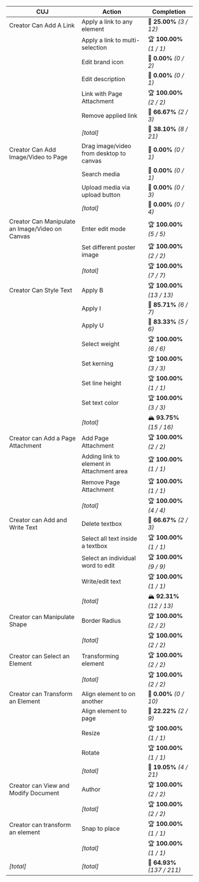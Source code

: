 | **CUJ**                                         | **Action**                                | **Completion**              |
| ----------------------------------------------- | ----------------------------------------- | --------------------------- |
| Creator Can Add A Link                          | Apply a link to any element               | 🚨 **25.00%** *(3 / 12)*    |
|                                                 | Apply a link to multi-selection           | 🏆 **100.00%** *(1 / 1)*    |
|                                                 | Edit brand icon                           | 🚨 **0.00%** *(0 / 2)*      |
|                                                 | Edit description                          | 🚨 **0.00%** *(0 / 1)*      |
|                                                 | Link with Page Attachment                 | 🏆 **100.00%** *(2 / 2)*    |
|                                                 | Remove applied link                       | 🛴 **66.67%** *(2 / 3)*     |
|                                                 | *[total]*                                 | 🚨 **38.10%** *(8 / 21)*    |
| Creator Can Add Image/Video to Page             | Drag image/video from desktop to canvas   | 🚨 **0.00%** *(0 / 1)*      |
|                                                 | Search media                              | 🚨 **0.00%** *(0 / 1)*      |
|                                                 | Upload media via upload button            | 🚨 **0.00%** *(0 / 3)*      |
|                                                 | *[total]*                                 | 🚨 **0.00%** *(0 / 4)*      |
| Creator Can Manipulate an Image/Video on Canvas | Enter edit mode                           | 🏆 **100.00%** *(5 / 5)*    |
|                                                 | Set different poster image                | 🏆 **100.00%** *(2 / 2)*    |
|                                                 | *[total]*                                 | 🏆 **100.00%** *(7 / 7)*    |
| Creator Can Style Text                          | Apply B                                   | 🏆 **100.00%** *(13 / 13)*  |
|                                                 | Apply I                                   | 🛴 **85.71%** *(6 / 7)*     |
|                                                 | Apply U                                   | 🛴 **83.33%** *(5 / 6)*     |
|                                                 | Select weight                             | 🏆 **100.00%** *(6 / 6)*    |
|                                                 | Set kerning                               | 🏆 **100.00%** *(3 / 3)*    |
|                                                 | Set line height                           | 🏆 **100.00%** *(1 / 1)*    |
|                                                 | Set text color                            | 🏆 **100.00%** *(3 / 3)*    |
|                                                 | *[total]*                                 | 🏔️ **93.75%** *(15 / 16)*  |
| Creator can Add a Page Attachment               | Add Page Attachment                       | 🏆 **100.00%** *(2 / 2)*    |
|                                                 | Adding link to element in Attachment area | 🏆 **100.00%** *(1 / 1)*    |
|                                                 | Remove Page Attachment                    | 🏆 **100.00%** *(1 / 1)*    |
|                                                 | *[total]*                                 | 🏆 **100.00%** *(4 / 4)*    |
| Creator can Add and Write Text                  | Delete textbox                            | 🛴 **66.67%** *(2 / 3)*     |
|                                                 | Select all text inside a textbox          | 🏆 **100.00%** *(1 / 1)*    |
|                                                 | Select an individual word to edit         | 🏆 **100.00%** *(9 / 9)*    |
|                                                 | Write/edit text                           | 🏆 **100.00%** *(1 / 1)*    |
|                                                 | *[total]*                                 | 🏔️ **92.31%** *(12 / 13)*  |
| Creator can Manipulate Shape                    | Border Radius                             | 🏆 **100.00%** *(2 / 2)*    |
|                                                 | *[total]*                                 | 🏆 **100.00%** *(2 / 2)*    |
| Creator can Select an Element                   | Transforming element                      | 🏆 **100.00%** *(2 / 2)*    |
|                                                 | *[total]*                                 | 🏆 **100.00%** *(2 / 2)*    |
| Creator can Transform an Element                | Align element to on another               | 🚨 **0.00%** *(0 / 10)*     |
|                                                 | Align element to page                     | 🚨 **22.22%** *(2 / 9)*     |
|                                                 | Resize                                    | 🏆 **100.00%** *(1 / 1)*    |
|                                                 | Rotate                                    | 🏆 **100.00%** *(1 / 1)*    |
|                                                 | *[total]*                                 | 🚨 **19.05%** *(4 / 21)*    |
| Creator can View and Modify Document            | Author                                    | 🏆 **100.00%** *(2 / 2)*    |
|                                                 | *[total]*                                 | 🏆 **100.00%** *(2 / 2)*    |
| Creator can transform an element                | Snap to place                             | 🏆 **100.00%** *(1 / 1)*    |
|                                                 | *[total]*                                 | 🏆 **100.00%** *(1 / 1)*    |
| *\[total\]*                                     | *\[total\]*                               | 🛴 **64.93%** *(137 / 211)* |